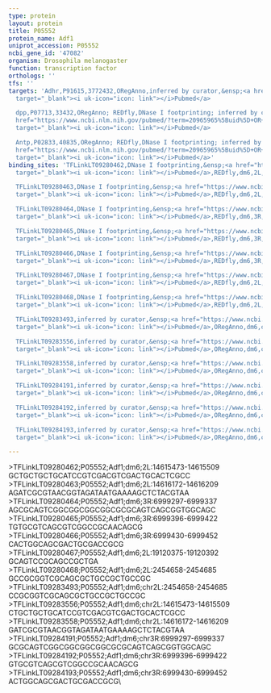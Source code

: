```yaml
---
type: protein
layout: protein
title: P05552
protein_name: Adf1
uniprot_accession: P05552
ncbi_gene_id: '47082'
organism: Drosophila melanogaster
function: transcription factor
orthologs: ''
tfs: ''
targets: 'Adhr,P91615,3772432,ORegAnno,inferred by curator,&ensp;<a href="https://www.ncbi.nlm.nih.gov/pubmed/?term=26578589%5Buid%5D+OR+2105454%5Buid%5D"
  target="_blank"><i uk-icon="icon: link"></i>Pubmed</a>

  dpp,P07713,33432,ORegAnno; REDfly,DNase I footprinting; inferred by curator,&ensp;<a
  href="https://www.ncbi.nlm.nih.gov/pubmed/?term=20965965%5Buid%5D+OR+7791801%5Buid%5D+OR+26578589%5Buid%5D"
  target="_blank"><i uk-icon="icon: link"></i>Pubmed</a>

  Antp,P02833,40835,ORegAnno; REDfly,DNase I footprinting; inferred by curator,&ensp;<a
  href="https://www.ncbi.nlm.nih.gov/pubmed/?term=20965965%5Buid%5D+OR+26578589%5Buid%5D+OR+2318884%5Buid%5D"
  target="_blank"><i uk-icon="icon: link"></i>Pubmed</a>'
binding_sites: 'TFLinkLT09280462,DNase I footprinting,&ensp;<a href="https://www.ncbi.nlm.nih.gov/pubmed/?term=2105454;20965965%5Buid%5D"
  target="_blank"><i uk-icon="icon: link"></i>Pubmed</a>,REDfly,dm6,2L,14615473,14615509,NA

  TFLinkLT09280463,DNase I footprinting,&ensp;<a href="https://www.ncbi.nlm.nih.gov/pubmed/?term=2105454;20965965%5Buid%5D"
  target="_blank"><i uk-icon="icon: link"></i>Pubmed</a>,REDfly,dm6,2L,14616172,14616209,NA

  TFLinkLT09280464,DNase I footprinting,&ensp;<a href="https://www.ncbi.nlm.nih.gov/pubmed/?term=2318884;20965965%5Buid%5D"
  target="_blank"><i uk-icon="icon: link"></i>Pubmed</a>,REDfly,dm6,3R,6999297,6999337,NA

  TFLinkLT09280465,DNase I footprinting,&ensp;<a href="https://www.ncbi.nlm.nih.gov/pubmed/?term=2318884;20965965%5Buid%5D"
  target="_blank"><i uk-icon="icon: link"></i>Pubmed</a>,REDfly,dm6,3R,6999396,6999422,NA

  TFLinkLT09280466,DNase I footprinting,&ensp;<a href="https://www.ncbi.nlm.nih.gov/pubmed/?term=2318884;20965965%5Buid%5D"
  target="_blank"><i uk-icon="icon: link"></i>Pubmed</a>,REDfly,dm6,3R,6999430,6999452,NA

  TFLinkLT09280467,DNase I footprinting,&ensp;<a href="https://www.ncbi.nlm.nih.gov/pubmed/?term=2318884;20965965%5Buid%5D"
  target="_blank"><i uk-icon="icon: link"></i>Pubmed</a>,REDfly,dm6,2L,19120375,19120392,NA

  TFLinkLT09280468,DNase I footprinting,&ensp;<a href="https://www.ncbi.nlm.nih.gov/pubmed/?term=7791801;20965965%5Buid%5D"
  target="_blank"><i uk-icon="icon: link"></i>Pubmed</a>,REDfly,dm6,2L,2454658,2454685,NA

  TFLinkLT09283493,inferred by curator,&ensp;<a href="https://www.ncbi.nlm.nih.gov/pubmed/?term=7791801%5Buid%5D"
  target="_blank"><i uk-icon="icon: link"></i>Pubmed</a>,ORegAnno,dm6,chr2L,2454658,2454685,+

  TFLinkLT09283556,inferred by curator,&ensp;<a href="https://www.ncbi.nlm.nih.gov/pubmed/?term=2105454%5Buid%5D"
  target="_blank"><i uk-icon="icon: link"></i>Pubmed</a>,ORegAnno,dm6,chr2L,14615473,14615509,+

  TFLinkLT09283558,inferred by curator,&ensp;<a href="https://www.ncbi.nlm.nih.gov/pubmed/?term=2105454%5Buid%5D"
  target="_blank"><i uk-icon="icon: link"></i>Pubmed</a>,ORegAnno,dm6,chr2L,14616172,14616209,+

  TFLinkLT09284191,inferred by curator,&ensp;<a href="https://www.ncbi.nlm.nih.gov/pubmed/?term=2318884%5Buid%5D"
  target="_blank"><i uk-icon="icon: link"></i>Pubmed</a>,ORegAnno,dm6,chr3R,6999297,6999337,+

  TFLinkLT09284192,inferred by curator,&ensp;<a href="https://www.ncbi.nlm.nih.gov/pubmed/?term=2318884%5Buid%5D"
  target="_blank"><i uk-icon="icon: link"></i>Pubmed</a>,ORegAnno,dm6,chr3R,6999396,6999422,+

  TFLinkLT09284193,inferred by curator,&ensp;<a href="https://www.ncbi.nlm.nih.gov/pubmed/?term=2318884%5Buid%5D"
  target="_blank"><i uk-icon="icon: link"></i>Pubmed</a>,ORegAnno,dm6,chr3R,6999430,6999452,+'

---
```

\>TFLinkLT09280462;P05552;Adf1;dm6;2L:14615473-14615509\GCTGCTGCTGCATCCGTCGACGTCGACTGCACTCGCC\\>TFLinkLT09280463;P05552;Adf1;dm6;2L:14616172-14616209\AGATCGCGTAACGGTAGATAATGAAAAGCTCTACGTAA\\>TFLinkLT09280464;P05552;Adf1;dm6;3R:6999297-6999337\AGCGCAGTCGGCGGCGGCGGCGCGCAGTCAGCGGTGGCAGC\\>TFLinkLT09280465;P05552;Adf1;dm6;3R:6999396-6999422\TGTGCGTCAGCGTCGGCCGCAACAGCG\\>TFLinkLT09280466;P05552;Adf1;dm6;3R:6999430-6999452\CACTGGCAGCGACTGCGACCGCG\\>TFLinkLT09280467;P05552;Adf1;dm6;2L:19120375-19120392\GCAGTCCGCAGCCGCTGA\\>TFLinkLT09280468;P05552;Adf1;dm6;2L:2454658-2454685\GCCGCGGTCGCAGCGCTGCCGCTGCCGC\\>TFLinkLT09283493;P05552;Adf1;dm6;chr2L:2454658-2454685\CCGCGGTCGCAGCGCTGCCGCTGCCGC\\>TFLinkLT09283556;P05552;Adf1;dm6;chr2L:14615473-14615509\CTGCTGCTGCATCCGTCGACGTCGACTGCACTCGCC\\>TFLinkLT09283558;P05552;Adf1;dm6;chr2L:14616172-14616209\GATCGCGTAACGGTAGATAATGAAAAGCTCTACGTAA\\>TFLinkLT09284191;P05552;Adf1;dm6;chr3R:6999297-6999337\GCGCAGTCGGCGGCGGCGGCGCGCAGTCAGCGGTGGCAGC\\>TFLinkLT09284192;P05552;Adf1;dm6;chr3R:6999396-6999422\GTGCGTCAGCGTCGGCCGCAACAGCG\\>TFLinkLT09284193;P05552;Adf1;dm6;chr3R:6999430-6999452\ACTGGCAGCGACTGCGACCGCG\